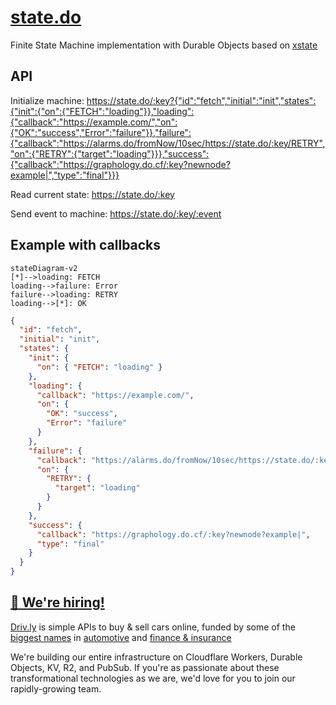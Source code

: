 # [state.do](https://state.do)

Finite State Machine implementation with Durable Objects based on [xstate](https://xstate.js.org)

## API

Initialize machine:
<https://state.do/:key?{"id":"fetch","initial":"init","states":{"init":{"on":{"FETCH":"loading"}},"loading":{"callback":"https://example.com/","on":{"OK":"success","Error":"failure"}},"failure":{"callback":"https://alarms.do/fromNow/10sec/https://state.do/:key/RETRY","on":{"RETRY":{"target":"loading"}}},"success":{"callback":"https://graphology.do.cf/:key?newnode?example|","type":"final"}}}>

Read current state:
<https://state.do/:key>

Send event to machine:
<https://state.do/:key/:event>

## Example with callbacks

```mermaid
stateDiagram-v2
[*]-->loading: FETCH
loading-->failure: Error
failure-->loading: RETRY
loading-->[*]: OK
```

```json
{
  "id": "fetch",
  "initial": "init",
  "states": {
    "init": {
      "on": { "FETCH": "loading" }
    },
    "loading": {
      "callback": "https://example.com/",
      "on": {
        "OK": "success",
        "Error": "failure"
      }
    },
    "failure": {
      "callback": "https://alarms.do/fromNow/10sec/https://state.do/:key/RETRY",
      "on": {
        "RETRY": {
          "target": "loading"
        }
      }
    },
    "success": {
      "callback": "https://graphology.do.cf/:key?newnode?example|",
      "type": "final"
    }
  }
}
```

## [🚀 We're hiring!](https://careers.do/apply)

[Driv.ly](https://driv.ly) is simple APIs to buy & sell cars online, funded by some of the [biggest names](https://twitter.com/TurnerNovak) in [automotive](https://fontinalis.com/team/#bill-ford) and [finance & insurance](https://www.detroit.vc)

We're building our entire infrastructure on Cloudflare Workers, Durable Objects, KV, R2, and PubSub. If you're as passionate about these transformational technologies as we are, we'd love for you to join our rapidly-growing team.
